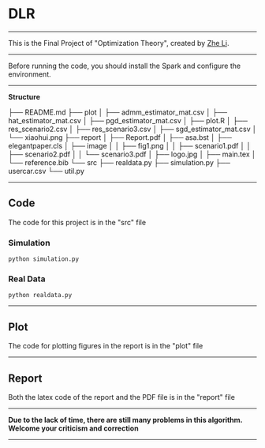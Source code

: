 # DLR

---

This is the Final Project of "Optimization Theory", created by [Zhe Li](lizhe.fun).

---

Before running the code, you should install the Spark and configure the environment.

---

**Structure**

├── README.md
├── plot
│   ├── admm_estimator_mat.csv
│   ├── hat_estimator_mat.csv
│   ├── pgd_estimator_mat.csv
│   ├── plot.R
│   ├── res_scenario2.csv
│   ├── res_scenario3.csv
│   ├── sgd_estimator_mat.csv
│   └── xiaohui.png
├── report
│   ├── Report.pdf
│   ├── asa.bst
│   ├── elegantpaper.cls
│   ├── image
│   │   ├── fig1.png
│   │   ├── scenario1.pdf
│   │   ├── scenario2.pdf
│   │   └── scenario3.pdf
│   ├── logo.jpg
│   ├── main.tex
│   └── reference.bib
└── src
    ├── realdata.py
    ├── simulation.py
    ├── usercar.csv
    └── util.py

---

## Code

The code for this project is in the "src" file

### Simulation

```
python simulation.py
```

### Real Data

```
python realdata.py
```

---

## Plot

The code for plotting figures in the report is in the "plot" file

---

## Report

Both the latex code of the report and the PDF file is in the "report" file

---

**Due to the lack of time, there are still many problems in this algorithm. Welcome your criticism and correction**

---



